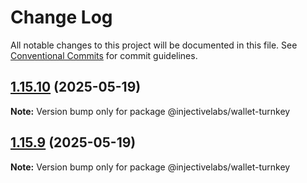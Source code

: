 # Change Log

All notable changes to this project will be documented in this file.
See [Conventional Commits](https://conventionalcommits.org) for commit guidelines.

## [1.15.10](https://github.com/InjectiveLabs/injective-ts/compare/@injectivelabs/wallet-turnkey@1.15.9...@injectivelabs/wallet-turnkey@1.15.10) (2025-05-19)

**Note:** Version bump only for package @injectivelabs/wallet-turnkey

## [1.15.9](https://github.com/InjectiveLabs/injective-ts/compare/@injectivelabs/wallet-turnkey@1.15.8...@injectivelabs/wallet-turnkey@1.15.9) (2025-05-19)

**Note:** Version bump only for package @injectivelabs/wallet-turnkey
